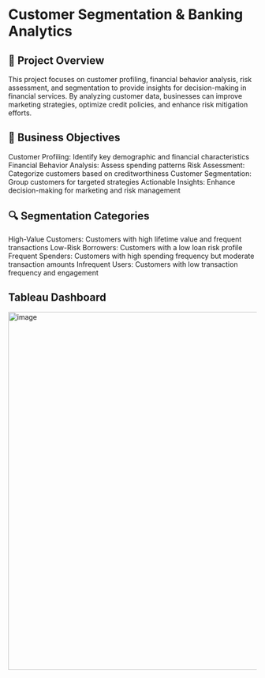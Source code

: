 # Customer Segmentation & Banking Analytics

## 📌 Project Overview
This project focuses on customer profiling, financial behavior analysis, risk assessment, and segmentation to provide insights for decision-making in financial services. By analyzing customer data, businesses can improve marketing strategies, optimize credit policies, and enhance risk mitigation efforts.

## 🎯 Business Objectives
Customer Profiling: Identify key demographic and financial characteristics
Financial Behavior Analysis: Assess spending patterns
Risk Assessment: Categorize customers based on creditworthiness
Customer Segmentation: Group customers for targeted strategies
Actionable Insights: Enhance decision-making for marketing and risk management

## 🔍 Segmentation Categories
High-Value Customers: Customers with high lifetime value and frequent transactions
Low-Risk Borrowers: Customers with a low loan risk profile
Frequent Spenders: Customers with high spending frequency but moderate transaction amounts
Infrequent Users: Customers with low transaction frequency and engagement

## Tableau Dashboard
<img width="726" alt="image" src="https://github.com/user-attachments/assets/b41e819a-6098-4784-9656-5defc7637d7e" />




